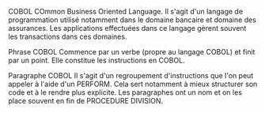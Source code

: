 
COBOL
COmmon Business Oriented Language. 
Il s'agit d'un langage de programmation utilisé notamment dans le domaine bancaire et domaine des assurances. Les applications effectuées dans ce langage gèrent souvent les transactions dans ces domaines.

Phrase COBOL
Commence par un verbe (propre au langage COBOL) et finit par un point. Elle constitue les instructions en COBOL.


Paragraphe COBOL 
Il s'agit d'un regroupement d'instructions que l'on peut appeler à l'aide d'un PERFORM. Cela sert notamment à mieux structurer son code et à le rendre plus explicite.
Les paragraphes ont un nom et on les place souvent en fin de PROCEDURE DIVISION.


